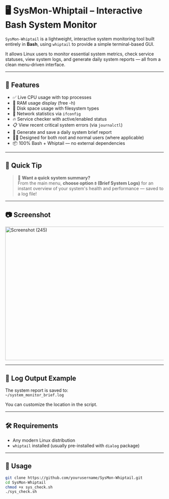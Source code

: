 # 🖥️ SysMon-Whiptail – Interactive Bash System Monitor

`SysMon-Whiptail` is a lightweight, interactive system monitoring tool built entirely in **Bash**, using `whiptail` to provide a simple terminal-based GUI.

It allows Linux users to monitor essential system metrics, check service statuses, view system logs, and generate daily system reports — all from a clean menu-driven interface.

---

## 🔧 Features

- ✅ Live CPU usage with top processes
- 🧠 RAM usage display (free -h)
- 📀 Disk space usage with filesystem types
- 📡 Network statistics via `ifconfig`
- 🔥 Service checker with active/enabled status
- 📋 View recent critical system errors (via `journalctl`)
- 📝 Generate and save a daily system brief report
- 🧑‍💻 Designed for both root and normal users (where applicable)
- 📦 100% Bash + Whiptail — no external dependencies

---

## 📌 Quick Tip

> 🚀 **Want a quick system summary?**  
> From the main menu, **choose option `8` (Brief System Logs)** for an instant overview of your system's health and performance — saved to a log file!

---

## 📷 Screenshot

<img width="604" height="425" alt="Screenshot (245)" src="https://github.com/user-attachments/assets/e7dad3e1-1abe-4785-b1d6-f2cebdf4c017" />

---

## 📁 Log Output Example

The system report is saved to:  
`~/system_monitor_brief.log`

You can customize the location in the script.

---

## 🛠️ Requirements

- Any modern Linux distribution
- `whiptail` installed (usually pre-installed with `dialog` package)

---

## 🚀 Usage

```bash
git clone https://github.com/yourusername/SysMon-Whiptail.git
cd SysMon-Whiptail
chmod +x sys_check.sh
./sys_check.sh
